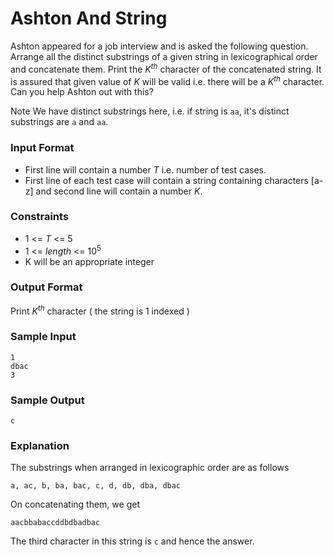 # Ashton And String

Ashton appeared for a job interview and is asked the following question. Arrange all the distinct substrings of a given string in lexicographical order and concatenate them. Print the _K_<sup>_th_</sup> character of the concatenated string. It is assured that given value of _K_ will be valid i.e. there will be a _K_<sup>_th_</sup> character. Can you help Ashton out with this?

Note We have distinct substrings here, i.e. if string is `aa`, it's distinct substrings are `a` and `aa`.

### Input Format

* First line will contain a number _T_ i.e. number of test cases. 
* First line of each test case will contain a string containing characters [a-z] and second line will contain a number _K_.

### Constraints

* 1 <= _T_ <= 5
* 1 <= _length_ <= 10<sup>5</sup>
* K will be an appropriate integer

### Output Format

Print _K_<sup>_th_</sup> character ( the string is 1 indexed )

### Sample Input
```
1
dbac
3
```
### Sample Output
```
c
```
### Explanation

The substrings when arranged in lexicographic order are as follows
```
a, ac, b, ba, bac, c, d, db, dba, dbac
```
On concatenating them, we get
```
aacbbabaccddbdbadbac
```
The third character in this string is `c` and hence the answer.